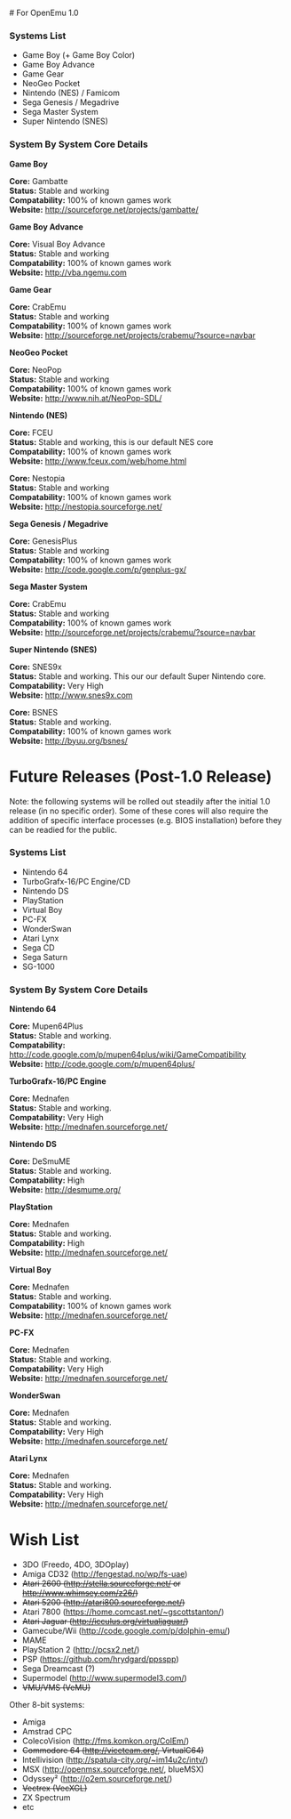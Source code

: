 <br>
# For OpenEmu 1.0 

### Systems List<br>

* Game Boy (+ Game Boy Color)
* Game Boy Advance
* Game Gear
* NeoGeo Pocket
* Nintendo (NES) / Famicom
* Sega Genesis / Megadrive
* Sega Master System
* Super Nintendo (SNES)

### System By System Core Details<br>

**Game Boy**<br>

**Core:** Gambatte<br>
**Status:** Stable and working<br>
**Compatability:** 100% of known games work<br>
**Website:** http://sourceforge.net/projects/gambatte/<br>



**Game Boy Advance**<br>

**Core:** Visual Boy Advance<br>
**Status:** Stable and working<br>
**Compatability:** 100% of known games work<br>
**Website:** http://vba.ngemu.com<br>



**Game Gear**<br>

**Core:** CrabEmu<br>
**Status:** Stable and working<br>
**Compatability:** 100% of known games work<br>
**Website:** http://sourceforge.net/projects/crabemu/?source=navbar<br>



**NeoGeo Pocket**<br>

**Core:** NeoPop<br>
**Status:** Stable and working<br>
**Compatability:** 100% of known games work<br>
**Website:** http://www.nih.at/NeoPop-SDL/<br>



**Nintendo (NES)**<br>

**Core:** FCEU<br>
**Status:** Stable and working, this is our default NES core<br>
**Compatability:** 100% of known games work<br>
**Website:** http://www.fceux.com/web/home.html<br>

**Core:** Nestopia<br>
**Status:** Stable and working<br>
**Compatability:** 100% of known games work<br>
**Website:** http://nestopia.sourceforge.net/<br>



**Sega Genesis / Megadrive**<br>

**Core:** GenesisPlus<br>
**Status:** Stable and working<br>
**Compatability:** 100% of known games work<br>
**Website:** http://code.google.com/p/genplus-gx/<br>



**Sega Master System**<br>

**Core:** CrabEmu<br>
**Status:** Stable and working<br>
**Compatability:** 100% of known games work<br>
**Website:** http://sourceforge.net/projects/crabemu/?source=navbar<br>



**Super Nintendo (SNES)**<br>

**Core:** SNES9x<br>
**Status:** Stable and working. This our our default Super Nintendo core.<br>
**Compatability:** Very High<br>
**Website:** http://www.snes9x.com<br>

**Core:** BSNES<br>
**Status:** Stable and working.<br>
**Compatability:** 100% of known games work<br>
**Website:** http://byuu.org/bsnes/<br>


# Future Releases (Post-1.0 Release)

Note: the following systems will be rolled out steadily after the initial 1.0 release (in no specific order). Some of these cores will also require the addition of specific interface processes (e.g. BIOS installation) before they can be readied for the public. 

### Systems List<br>

* Nintendo 64
* TurboGrafx-16/PC Engine/CD
* Nintendo DS
* PlayStation
* Virtual Boy
* PC-FX
* WonderSwan
* Atari Lynx
* Sega CD
* Sega Saturn
* SG-1000

### System By System Core Details<br>

**Nintendo 64**<br>

**Core:** Mupen64Plus<br>
**Status:** Stable and working.<br>
**Compatability:** http://code.google.com/p/mupen64plus/wiki/GameCompatibility<br>
**Website:** http://code.google.com/p/mupen64plus/<br>



**TurboGrafx-16/PC Engine**<br>

**Core:** Mednafen<br>
**Status:** Stable and working.<br>
**Compatability:** Very High<br>
**Website:** http://mednafen.sourceforge.net/<br>



**Nintendo DS**<br>

**Core:** DeSmuME<br>
**Status:** Stable and working.<br>
**Compatability:** High<br>
**Website:** http://desmume.org/<br>



**PlayStation**<br>

**Core:** Mednafen<br>
**Status:** Stable and working.<br>
**Compatability:** High<br>
**Website:** http://mednafen.sourceforge.net/<br>



**Virtual Boy**<br>

**Core:** Mednafen<br>
**Status:** Stable and working.<br>
**Compatability:** 100% of known games work<br>
**Website:** http://mednafen.sourceforge.net/<br>



**PC-FX**<br>

**Core:** Mednafen<br>
**Status:** Stable and working.<br>
**Compatability:** Very High<br>
**Website:** http://mednafen.sourceforge.net/<br>



**WonderSwan**<br>

**Core:** Mednafen<br>
**Status:** Stable and working.<br>
**Compatability:** Very High<br>
**Website:** http://mednafen.sourceforge.net/<br>



**Atari Lynx**<br>

**Core:** Mednafen<br>
**Status:** Stable and working.<br>
**Compatability:** Very High<br>
**Website:** http://mednafen.sourceforge.net/<br>

# Wish List

* 3DO (Freedo, 4DO, 3DOplay)
* Amiga CD32 (http://fengestad.no/wp/fs-uae)
* <s>Atari 2600 (http://stella.sourceforge.net/ or http://www.whimsey.com/z26/)</s>
* <s>Atari 5200 (http://atari800.sourceforge.net/)</s>
* Atari 7800 (https://home.comcast.net/~gscottstanton/)
* <s>Atari Jaguar (http://icculus.org/virtualjaguar/)</s>
* Gamecube/Wii (http://code.google.com/p/dolphin-emu/)
* MAME
* PlayStation 2 (http://pcsx2.net/)
* PSP (https://github.com/hrydgard/ppsspp)
* Sega Dreamcast (?)
* Supermodel (http://www.supermodel3.com/)
* <s>VMU/VMS (VeMU)</s>

Other 8-bit systems:
* Amiga
* Amstrad CPC
* ColecoVision (http://fms.komkon.org/ColEm/)
* <s>Commodore 64 (http://viceteam.org/, VirtualC64)</s>
* Intellivision (http://spatula-city.org/~im14u2c/intv/)
* MSX (http://openmsx.sourceforge.net/, blueMSX)
* Odyssey² (http://o2em.sourceforge.net/)
* <s>Vectrex (VecXGL)</s>
* ZX Spectrum
* etc